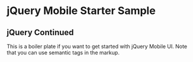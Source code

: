 jQuery Mobile Starter Sample
============================

## jQuery Continued

This is a boiler plate if you want to get started with jQuery Mobile UI. Note that you can use semantic tags in the markup. 
